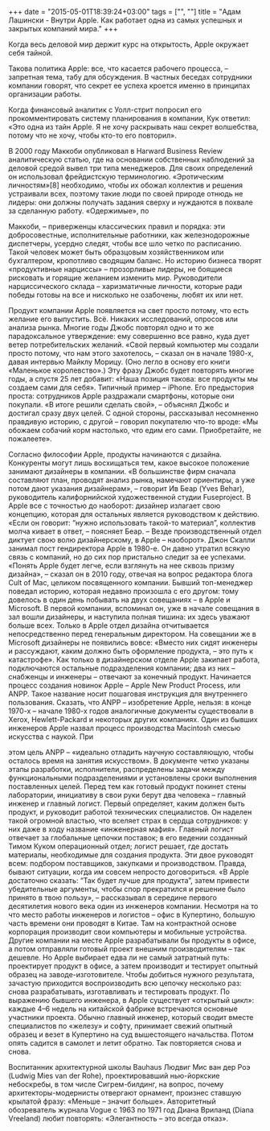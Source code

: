 +++
date = "2015-05-01T18:39:24+03:00"
tags = ["", ""]
title = "Адам Лашински - Внутри Apple. Как работает одна из самых успешных и закрытых компаний мира."
+++

Когда весь деловой мир держит курс на открытость, Apple окружает себя тайной.

Такова политика Apple: все, что касается рабочего процесса, – запретная тема,
табу для обсуждения. В частных беседах сотрудники компании говорят, что секрет
ее успеха кроется именно в принципах организации работы.

Когда финансовый аналитик с Уолл-стрит попросил его прокомментировать систему
планирования в компании, Кук ответил: «Это одна из тайн Apple. Я не хочу
раскрывать наш секрет волшебства, потому что не хочу, чтобы кто-то его
повторил».

В 2000 году Маккоби опубликовал в Harward Business Review аналитическую статью,
где на основании собственных наблюдений за деловой средой вывел три типа
менеджеров. Для своих определений он использовал фрейдистскую терминологию.
«Эротическим личностям»[8] необходимо, чтобы их обожал коллектив и решения
устраивали всех, поэтому такие люди по своей природе отнюдь не лидеры: они
должны получать задания сверху и нуждаются в похвале за сделанную работу.
«Одержимые», по

Маккоби, – приверженцы классических правил и порядка: эти добросовестные,
исполнительные работники, как железнодорожные диспетчеры, усердно следят, чтобы
все шло четко по расписанию. Такой человек может быть образцовым хозяйственником
или бухгалтером, кропотливо сводящим баланс. Но историю бизнеса творят
«продуктивные нарциссы» – прозорливые лидеры, не боящиеся рисковать и горящие
желанием изменить мир. Руководители нарциссического склада – харизматичные
личности, которые ради победы готовы на все и нисколько не озабочены, любят их
или нет.

Продукт компании Apple появляется на свет просто потому, что есть желание его
выпустить. Всё. Никаких исследований, опросов или анализа рынка. Многие годы
Джобс повторял одно и то же парадоксальное утверждение: ему совершенно все
равно, куда дует ветер потребительских желаний. «Свой первый компьютер мы
создали просто потому, что нам этого захотелось, – сказал он в начале 1980-х,
давая интервью Майклу Морицу. (Оно легло в основу его книги «Маленькое
королевство».) Эту фразу Джобс будет повторять многие годы, а спустя 25 лет
добавит: «Наша позиция такова: все продукты мы создаем сами для себя».  Типичный
пример – iPhone. Его предыстория проста: сотрудников Apple раздражали смартфоны,
которые они покупали. «В итоге решили сделать свой», – объяснял Джобс и достигал
сразу двух целей. С одной стороны, рассказывал несомненно правдивую историю, с
другой – говорил покупателю что-то вроде: «Мы обожаем собачий корм настолько,
что едим его сами. Приобретайте, не пожалеете».

Согласно философии Apple, продукты начинаются с дизайна. Конкуренты могут лишь
восхищаться тем, какое высокое положение занимают дизайнеры в компании. «В
большинстве фирм сначала составляют план, проводят анализ рынка, намечают
ориентиры, а уже потом дают указания дизайнерам», – говорит Ив Беар (Yves
Behar), руководитель калифорнийской художественной студии Fuseproject. В Apple
все с точностью до наоборот: дизайнер излагает свою концепцию, которая для
остальных является руководством к действию. «Если он говорит: “нужно
использовать такой-то материал”, коллектив молча кивает в ответ, – поясняет
Беар. – Везде производственный отдел диктует свою волю дизайнерскому, в Apple –
наоборот».  Джон Скалли занимал пост гендиректора Apple в 1980-е. Он давно
утратил всякую связь с компаний, но до сих пор пристально следит за ее успехами.
«Понять Apple будет легче, если взглянуть на нее сквозь призму дизайна», –
сказал он в 2010 году, отвечая на вопрос редактора блога Cult of Mac, целиком
посвященного компании. Бывший топ-менеджер поведал историю, которая недавно
произошла с его другом: тому довелось в один день побывать на двух совещаниях –
в Apple и Microsoft. В первой компании, вспоминал он, уже в начале совещания в
зал вошли дизайнеры, и наступила полная тишина: их здесь уважают больше всех.
Только в Apple отдел дизайна отчитывается непосредственно перед генеральным
директором. На совещании же в Microsoft дизайнеры не появились вовсе: «Вместо
них сидят инженеры и рассуждают, каким должно быть оформление продукта, – это
путь к катастрофе».  Как только в дизайнерском отделе Apple закипает работа,
подключаются остальные подразделения компании; два из них – снабженцы и инженеры
– отвечают за конечный продукт. Начинается процесс создания новинок Apple –
Apple New Product Process, или ANPP. Такое название носит пошаговая инструкция
для внутреннего пользования. Сказать, что ANPP – изобретение Apple, нельзя: в
конце 1970-х – начале 1980-х годов аналогичные документы существовали в Xerox,
Hewlett-Packard и некоторых других компаниях. Один из бывших инженеров Apple
назвал процесс производства Macintosh смесью искусства с наукой. При

этом цель ANPP – «идеально отладить научную составляющую, чтобы осталось время
на занятия искусством». В документе четко указаны этапы разработки, исполнители,
распределены задачи между функциональными подразделениями и установлены сроки
выполнения поставленных целей.  Перед тем как готовый продукт покинет стены
лаборатории, инициативу в свои руки берут два человека – главный инженер и
главный логист. Первый определяет, каким должен быть продукт, и руководит
работой технических специалистов. Он наделен такой огромной властью, что вселяет
страх в сердца сотрудников: у них даже в ходу название «инженерная мафия».
Главный логист отвечает за глобальные цепочки поставок; в его ведении созданный
Тимом Куком операционный отдел; логист решает, где достать материалы,
необходимые для создания продукта. Эти двое руководят всем: подбором
поставщиков, закупками и производством. Правда, бывают ситуации, когда им совсем
непросто договориться. «В Apple достаточно сказать: “Так будет лучше для
продукта”, затем привести убедительные аргументы, чтобы спор прекратился и
решение было принято в твою пользу», – рассказывал в середине первого
десятилетия нового века один из инженеров компании.  Несмотря на то что место
работы инженеров и логистов – офис в Купертино, большую часть времени они
проводят в Китае. Там на контрактной основе корпорация производит свои
компьютеры и мобильные устройства. Другие компании на месте Apple разрабатывали
бы продукты в офисе, а потом отправляли готовый проект внешним производителям –
так дешевле. Но Apple выбирает едва ли не самый затратный путь: проектирует
продукт в офисе, а затем производит и тестирует опытный образец на
заводе-изготовителе. Чтобы добиться нужного результата, зачастую приходится
воспроизводить всю цепочку несколько раз: снова разрабатывать, изготавливать и
тестировать продукт. По выражению бывшего инженера, в Apple существует «открытый
цикл»: каждые 4–6 недель на китайской фабрике встречаются основные участники
проекта. Обычно главный инженер, который сводит вместе специалистов по «железу»
и софту, принимает свежий опытный образец и везет в Купертино на суд
вышестоящего начальства. Потом опять садится в самолет и летит обратно. Так
повторяется снова и снова.

Воспитанник архитектурной школы Bauhaus Людвиг Мис ван дер Роэ (Ludwig Mies van
der Rohe), проектировавший нью-йоркские небоскребы, в том числе Сигрем-билдинг,
на вопрос, почему архитекторы-модернисты отвергают орнамент, произнес ставшую
крылатой фразу: «Меньше – значит больше». Авторитетный обозреватель журнала
Vogue с 1963 по 1971 год Диана Вриланд (Diana Vreeland) любит повторять:
«Элегантность – это всегда отказ».
